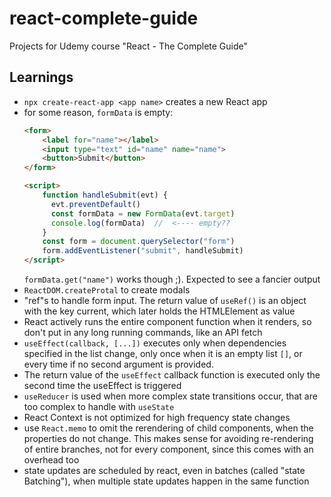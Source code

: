 # react-complete-guide
Projects for Udemy course "React - The Complete Guide"

## Learnings

* `npx create-react-app <app name>` creates a new React app
* for some reason, `formData` is empty:
  ```html
  <form>
      <label for="name"></label>
      <input type="text" id="name" name="name">
      <button>Submit</button>
  </form>
  
  <script>
      function handleSubmit(evt) {
        evt.preventDefault()
        const formData = new FormData(evt.target)
        console.log(formData)  //  <---- empty??
      }
      const form = document.querySelector("form")
      form.addEventListener("submit", handleSubmit)
  </script>
  ```
  `formData.get("name")` works though ;). Expected to see a fancier output
* `ReactDOM.createProtal` to create modals
* "ref"s to handle form input.
  The return value of `useRef()` is an object with the key current, which later holds the HTMLElement as value
* React actively runs the entire component function when it renders, so don't put in any long running commands, like an API fetch
* `useEffect(callback, [...])` executes only when dependencies specified in the list change,
  only once when it is an empty list `[]`,
  or every time if no second argument is provided.
* The return value of the `useEffect` callback function is executed only the second time the useEffect is triggered
* `useReducer` is used when more complex state transitions occur, that are too complex to handle with `useState`
* React Context is not optimized for high frequency state changes
* use `React.memo` to omit the rerendering of child components, when the properties do not change. 
  This makes sense for avoiding re-rendering of entire branches, not for every component, since this comes with an overhead too
* state updates are scheduled by react, even in batches (called "state Batching"), when multiple state updates happen in the same function
